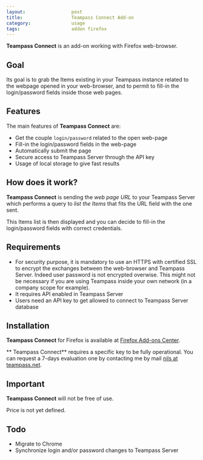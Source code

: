 ```yaml
---
layout:                 post
title:                  Teampass Connect Add-on
category:               usage
tags:                   addon firefox
---
```



**Teampass Connect** is an add-on working with Firefox web-browser.



## Goal

Its goal is to grab the Items existing in your Teampass instance related to the webpage opened in your web-browser, 
and to permit to fill-in the login/password fields inside those web pages.

## Features

The main features of **Teampass Connect** are:

 * Get the couple ```login/password``` related to the open web-page
 * Fill-in the login/password fields in the web-page
 * Automatically submit the page
 * Secure access to Teampass Server through the API key
 * Usage of local storage to give fast results

## How does it work?

**Teampass Connect** is sending the *web page URL* to your Teampass Server which performs a query to *list the Items* 
that fits the URL field with the one sent.

This Items list is then displayed and you can decide to fill-in the login/password fields with correct credentials.

## Requirements

 * For security purpose, it is mandatory to use an HTTPS with certified SSL to encrypt the exchanges between the 
web-browser and Teampass Server. Indeed user password is not encrypted overwise. 
This might not be necessary if you are using Teampass inside your own network (in a company scope for example).
 * It requires API enabled in Teampass Server
 * Users need an API key to get allowed to connect to Teampass Server database

## Installation

**Teampass Connect** for Firefox is available at [Firefox Add-ons Center](https://addons.mozilla.org/en-US/firefox/addon/teampass-connect/).

** Teampass Connect** requires a specific key to be fully operational.
You can request a 7-days evaluation one by contacting me by mail [nils at teampass.net](mailto:nils@teampass.net).

## Important

**Teampass Connect** will not be free of use.

Price is not yet defined.

## Todo

 * Migrate to Chrome
 * Synchronize login and/or password changes to Teampass Server
